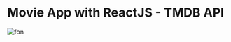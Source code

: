 # Movie App with ReactJS - TMDB API

![fon](https://camo.githubusercontent.com/9f3b80d23446e6bb00022465d355d9726a1d540e37ed7687d3893b4199bb9d39/68747470733a2f2f692e6962622e636f2f464b4b334744662f46696c6d6f6f6e2d507265766965772e706e67)
